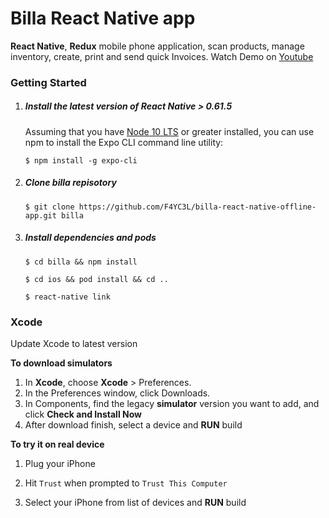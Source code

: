 # Billa React Native app

**React Native**, **Redux** mobile phone application, scan products, manage inventory, create, print and send quick Invoices.
Watch Demo on [Youtube](https://youtu.be/n6UrwRneC0o)


### Getting Started

1. ##### Install the latest version of React Native  > 0.61.5

   Assuming that you have [Node 10 LTS](https://nodejs.org/en/download/) or greater installed, you can use npm to install the Expo CLI command line utility:

      ```shell
   $ npm install -g expo-cli
      ```

2. ##### Clone billa repisotory

   ```shell
   $ git clone https://github.com/F4YC3L/billa-react-native-offline-app.git billa
   ```

3. ##### Install dependencies and pods

   ```shell
   $ cd billa && npm install 
   ```

   ```shell
   $ cd ios && pod install && cd .. 
   ```
   ```shell
   $ react-native link
   ```

### Xcode

Update Xcode to latest version

**To download simulators**

1. In **Xcode**, choose **Xcode** > Preferences.
2. In the Preferences window, click Downloads.
3. In Components, find the legacy **simulator** version you want to add, and click **Check and Install Now**
4. After download finish, select a device and **RUN** build 

**To try it on real device**

1. Plug  your iPhone 

2. Hit `Trust` when prompted to `Trust This Computer`

3. Select your iPhone from list of devices and **RUN** build


